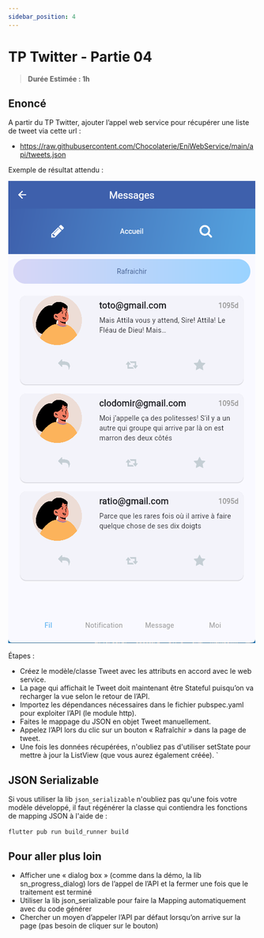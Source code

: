 ```yaml
---
sidebar_position: 4
---
```


# TP Twitter - Partie 04

> **Durée Estimée : 1h**

## Enoncé

A partir du TP Twitter, ajouter l’appel web service pour récupérer une liste de tweet via cette url :
- https://raw.githubusercontent.com/Chocolaterie/EniWebService/main/api/tweets.json

Exemple de résultat attendu :

![Screenshot](img/tp_04_01.png)

Étapes :

- Créez le modèle/classe Tweet avec les attributs en accord avec le web service.
- La page qui affichait le Tweet doit maintenant être Stateful puisqu’on va recharger la vue selon le retour de l’API.
- Importez les dépendances nécessaires dans le fichier pubspec.yaml pour exploiter l’API (le module http).
- Faites le mappage du JSON en objet Tweet manuellement.
- Appelez l’API lors du clic sur un bouton « Rafraîchir » dans la page de tweet.
- Une fois les données récupérées, n'oubliez pas d'utiliser setState pour mettre à jour la ListView (que vous aurez également créée).
`
## JSON Serializable

Si vous utiliser la lib `json_serializable` n'oubliez pas qu'une fois votre modèle développé, il faut régénérer la classe qui contiendra les fonctions de mapping JSON à l'aide de : 

`flutter pub run build_runner build`


## Pour aller plus loin

- Afficher une « dialog box » (comme dans la démo, la lib sn_progress_dialog) lors de 
l’appel de l’API et la fermer une fois que le traitement est terminé
- Utiliser la lib json_serializable pour faire la Mapping automatiquement avec du code 
générer
- Chercher un moyen d’appeler l’API par défaut lorsqu’on arrive sur la page (pas besoin de cliquer sur le bouton)